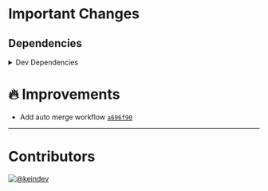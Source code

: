 # Important Changes

## Dependencies

<details>
<summary>Dev Dependencies</summary>

- Changed **[@tagproject/base-shared-config](https://www.npmjs.com/package/@tagproject/base-shared-config)** from `^2.1.0` to `^2.2.0`
- Changed **[@tagproject/docs-shared-config](https://www.npmjs.com/package/@tagproject/docs-shared-config)** from `^1.0.1` to `^1.0.2`
- Changed **[@tagproject/vscode-shared-config](https://www.npmjs.com/package/@tagproject/vscode-shared-config)** from `^1.2.2` to `^1.2.3`
- Changed **[changelog-guru](https://www.npmjs.com/package/changelog-guru)** from `^4.0.2` to `^4.0.3`
- Changed **[cspell](https://www.npmjs.com/package/cspell)** from `^5.18.5` to `^5.19.2`
- Changed **[prettier](https://www.npmjs.com/package/prettier)** from `^2.5.1` to `^2.6.0`

</details>

# :fire: Improvements

- Add auto merge workflow [`a696f90`](https://github.com/tagproject/ts-package-shared-config/commit/a696f9096746e2c94b0a42142a4cf33e580bc5d3)

---

# Contributors

[![@keindev](https://avatars.githubusercontent.com/u/4527292?v=4&s=40)](https://github.com/keindev)
